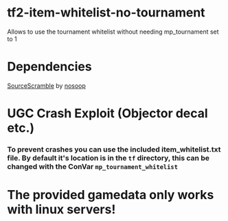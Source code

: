 # tf2-item-whitelist-no-tournament
Allows to use the tournament whitelist without needing mp_tournament set to 1

# Dependencies
[SourceScramble](https://github.com/nosoop/SMExt-SourceScramble) by [nosoop](https://github.com/nosoop)

# UGC Crash Exploit (Objector decal etc.)
### To prevent crashes you can use the included item_whitelist.txt file. By default it's location is in the `tf` directory, this can be changed with the ConVar `mp_tournament_whitelist`

# The provided gamedata only works with linux servers!
